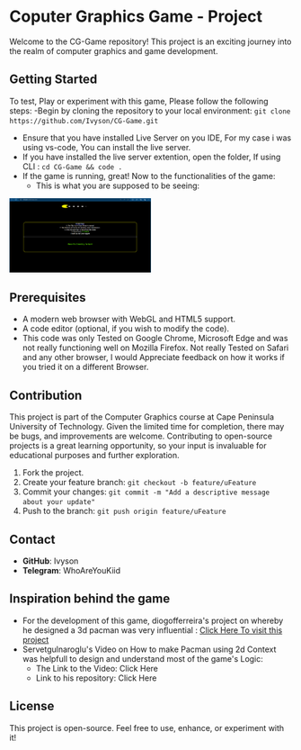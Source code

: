 # Coputer Graphics Game - Project

Welcome to the CG-Game repository! This project is an exciting journey into the realm of computer graphics and game development.

## Getting Started
To test, Play or experiment with this game, Please follow the following steps:
-Begin by cloning the repository to your local environment: `git clone https://github.com/Ivyson/CG-Game.git`
- Ensure that you have installed Live Server on you IDE, For my case i was using vs-code, You can install the live server.
- If you have installed the live server extention, open the folder, If using CLI : `cd CG-Game && code .`
- If the game is running, great! Now to the functionalities of the game:
  - This is what you are supposed to be seeing:
<img src="https://github.com/Ivyson/CG-Game/blob/main/assets/Readme/Intro_Game1.png" alt="alt text" width="50%" height="auto" align="centre">

## Prerequisites

- A modern web browser with WebGL and HTML5 support.
- A code editor (optional, if you wish to modify the code).
- This code was only Tested on Google Chrome, Microsoft Edge and was not really functioning well on Mozilla Firefox. Not really Tested on Safari and any other browser, I would Appreciate feedback on how it works if you tried it on a different Browser.

## Contribution

This project is part of the Computer Graphics course at Cape Peninsula University of Technology. Given the limited time for completion, there may be bugs, and improvements are welcome. Contributing to open-source projects is a great learning opportunity, so your input is invaluable for educational purposes and further exploration.

1. Fork the project.
2. Create your feature branch: `git checkout -b feature/uFeature`
3. Commit your changes: `git commit -m "Add a descriptive message about your update"`
4. Push to the branch: `git push origin feature/uFeature`

## Contact

- **GitHub**: Ivyson
- **Telegram**: WhoAreYouKiid
## Inspiration behind the game
- For the development of this game, diogofferreira's project on whereby he designed a 3d pacman was very influential : <a href="https://github.com/diogofferreira/pacman-3d" alt = "diogofferreira" target="_blank" >Click Here To visit this project</a>
- Servetgulnaroglu's Video on How to make Pacman using 2d Context was helpfull to design and understand most of the game's Logic:
    - The Link to the Video: <a href="https://youtu.be/GXlckaGr0Eo" alt="Servetgulnaroglu" style="text-decoration: none;" target="_blank"> Click Here </a>
    - Link to his repository: <a href="https://github.com/servetgulnaroglu/pacman-js" alt="Pacman-Js"  style="text-decoration: none;" target="_blank"> Click Here </a>

## License
This project is open-source. Feel free to use, enhance, or experiment with it!
